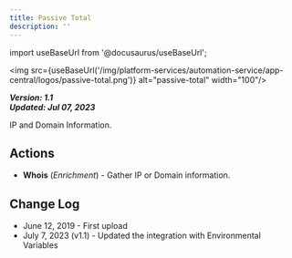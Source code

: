 ```yaml
---
title: Passive Total
description: ''
---
```

import useBaseUrl from '@docusaurus/useBaseUrl';

<img src={useBaseUrl('/img/platform-services/automation-service/app-central/logos/passive-total.png')} alt="passive-total" width="100"/>

***Version: 1.1  
Updated: Jul 07, 2023***

IP and Domain Information.

## Actions

* **Whois** (*Enrichment*) - Gather IP or Domain information.

## Change Log

* June 12, 2019 - First upload
* July 7, 2023 (v1.1) - Updated the integration with Environmental Variables
